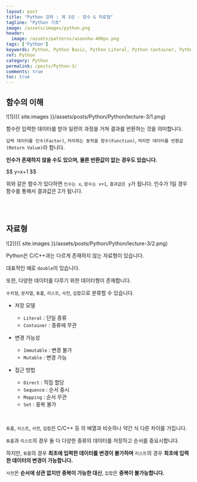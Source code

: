 ```yaml
---
layout: post
title: "Python 강좌 : 제 3강 - 함수 & 자료형"
tagline: "Python 기초"
image: /assets/images/python.png
header:
  image: /assets/patterns/asanoha-400px.png
tags: ['Python']
keywords: Python, Python Basic, Python Literal, Python Container, Python Immutable, Python Mutable, Python Direct, Python Sequence, Python Mapping, Python Set
ref: Python
category: Python
permalink: /posts/Python-3/
comments: true
toc: true
---
```


## 함수의 이해

![1]({{ site.images }}/assets/posts/Python/Python/lecture-3/1.png)

함수란 입력한 데이터를 받아 일련의 과정을 거쳐 결과를 반환하는 것을 의미합니다.

`입력 데이터를 인수(Factor)`, `처리하는 동작을 함수(Function)`, `처리한 데이터를 반환값(Return Value)`라 합니다.

**인수가 존재하지 않을 수도 있으며, 물론 반환값이 없는 경우도 있습니다.**

<div class="mathjax_box">$$ y=x+1 $$</div>

위와 같은 함수가 있다하면 `인수는 x`, `함수는 x+1`,  `결과값은 y`가 됩니다. 인수가 1일 경우 함수를 통해서 결과값은 2가 됩니다.

<br>
<br>

## 자료형

![2]({{ site.images }}/assets/posts/Python/Python/lecture-3/2.png)

Python은 C/C++과는 다르게 존재하지 않는 자료형이 있습니다.

대표적인 예로 `double`이 있습니다.

또한, 다양한 데이터를 다루기 위한 데이터형이 존재합니다.

`수치형`, `문자열`, `튜플`, `리스트`, `사전`, `집합`으로 분류할 수 있습니다.

* 저장 모델
    * `Literal` : 단일 종류
    * `Container` : 종류에 무관

* 변경 가능성
    * `Immutable` : 변경 불가
    * `Mutable` : 변경 가능

* 접근 방법
    * `Direct` : 직접 할당
    * `Sequence` : 순서 중시
    * `Mapping` : 순서 무관
    * `Set` : 중복 불가

<br>

`튜플`, `리스트`, `사전`, `집합`은 C/C++ 등 의 배열과 비슷하나 약간 식 다른 차이를 가집니다.

`튜플`과 `리스트`의 경우 둘 다 다양한 종류의 데이터를 저장하고 순서를 중요시합니다.

하지만, `튜플`의 경우 **최초에 입력한 데이터를 변경이 불가하며** `리스트`의 경우 **최초에 입력한 데이터의 변경이 가능합니다.**

`사전`은 **순서에 상관 없지만 중복이 가능한 대신**, `집합`은 **중복이 불가능합니다.**
